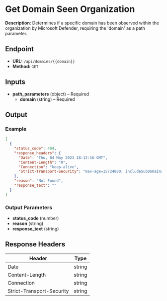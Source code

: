 # Get Domain Seen Organization

**Description**: Determines if a specific domain has been observed within the organization by Microsoft Defender, requiring the 'domain' as a path parameter.

## Endpoint

- **URL:** `/api/domains/{{domain}}`
- **Method:** `GET`
## Inputs

- **path_parameters** (object) – Required
  - **domain** (string) – Required
## Output

### Example

```json
[
  {
    "status_code": 404,
    "response_headers": {
      "Date": "Thu, 04 May 2023 18:12:16 GMT",
      "Content-Length": "0",
      "Connection": "keep-alive",
      "Strict-Transport-Security": "max-age=15724800; includeSubDomains"
    },
    "reason": "Not Found",
    "response_text": ""
  }
]
```
### Output Parameters

- **status_code** (number)
- **reason** (string)
- **response_text** (string)
## Response Headers

| Header | Type |
|--------|------|
| Date | string |
| Content-Length | string |
| Connection | string |
| Strict-Transport-Security | string |